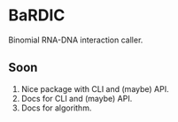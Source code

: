 # BaRDIC
Binomial RNA-DNA interaction caller.

## Soon

1. Nice package with CLI and (maybe) API.
2. Docs for CLI and (maybe) API.
3. Docs for algorithm.
